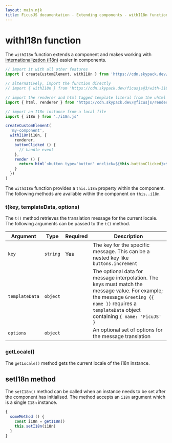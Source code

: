 ```yaml
---
layout: main.njk
title: FicusJS documentation - Extending components - withI18n function
---
```

# withI18n function

The `withI18n` function extends a component and makes working with [internationalization (i18n)](/i18n/) easier in components.

```js
// import it with all other features
import { createCustomElement, withI18n } from 'https://cdn.skypack.dev/ficusjs@3'

// alternatively, import the function directly
// import { withI18n } from 'https://cdn.skypack.dev/ficusjs@3/with-i18n'

// import the renderer and html tagged template literal from the uhtml renderer
import { html, renderer } from 'https://cdn.skypack.dev/@ficusjs/renderers@3/uhtml'

// import an I18n instance from a local file
import { i18n } from './i18n.js'

createCustomElement(
  'my-component',
  withI18n(i18n, {
    renderer,
    buttonClicked () {
      // handle event
    },
    render () {
      return html`<button type="button" onclick=${this.buttonClicked}>${this.i18n.t('buttons.increment')}</button>`
    }
  })
)
```

The `withI18n` function provides a `this.i18n` property within the component.
The following methods are available within the component on `this..i18n`.

### t(key, templateData, options)

The `t()` method retrieves the translation message for the current locale.
The following arguments can be passed to the `t()` method.

| Argument | Type | Required | Description                                                                                                                                                                              |
| --- | --- | --- | --- |
| `key` | `string` | Yes | The key for the specific message. This can be a nested key like `buttons.increment` |
| `templateData` | `object` | | The optional data for message interpolation. The keys must match the message value. For example; the message `Greeting {{ name }}` requires a `templateData` object containing `{ name: 'FicuJS' }` |
| `options` | `object` | | An optional set of options for the message translation |

### getLocale()

The `getLocale()` method gets the current locale of the i18n instance.

## setI18n method

The `setI18n()` method can be called when an instance needs to be set after the component has initialised.
The method accepts an `i18n` argument which is a single `I18n` instance.

```js
{
  someMethod () {
    const i18n = getI18n()
    this.setI18n(i18n)
  }
}
```
